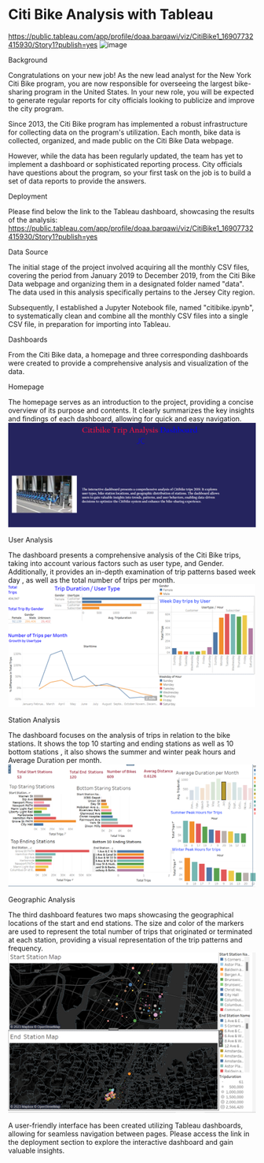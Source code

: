 # Citi Bike Analysis with Tableau
https://public.tableau.com/app/profile/doaa.barqawi/viz/CitiBike1_16907732415930/Story1?publish=yes
<img width="830" alt="image" src="https://github.com/doaabarq/CitiBike-/assets/126979650/551f9e7a-ea6c-4568-babc-c95a44bbff4e">

Background

Congratulations on your new job! As the new lead analyst for the New York Citi Bike program, you are now responsible for overseeing the largest bike-sharing program in the United States. In your new role, you will be expected to generate regular reports for city officials looking to publicize and improve the city program.

Since 2013, the Citi Bike program has implemented a robust infrastructure for collecting data on the program's utilization. Each month, bike data is collected, organized, and made public on the Citi Bike Data webpage.

However, while the data has been regularly updated, the team has yet to implement a dashboard or sophisticated reporting process. City officials have questions about the program, so your first task on the job is to build a set of data reports to provide the answers.

Deployment

Please find below the link to the Tableau dashboard, showcasing the results of the analysis:
https://public.tableau.com/app/profile/doaa.barqawi/viz/CitiBike1_16907732415930/Story1?publish=yes

Data Source


The initial stage of the project involved acquiring all the monthly CSV files, covering the period from January 2019 to December 2019, from the Citi Bike Data webpage and organizing them in a designated folder named "data". The data used in this analysis specifically pertains to the Jersey City region.

Subsequently, I established a Jupyter Notebook file, named "citibike.ipynb", to systematically clean and combine all the monthly CSV files into a single CSV file, in preparation for importing into Tableau.

Dashboards

From the Citi Bike data, a homepage and three corresponding dashboards were created to provide a comprehensive analysis and visualization of the data.

Homepage

The homepage serves as an introduction to the project, providing a concise overview of its purpose and contents. It clearly summarizes the key insights and findings of each dashboard, allowing for quick and easy navigation.
![Alt text](image.png)

User Analysis

The dashboard presents a comprehensive analysis of the Citi Bike trips, taking into account various factors such as user type, and Gender. Additionally, it provides an in-depth examination of trip patterns based week day , as well as the total number of trips per month.
![Alt text](image-1.png)

Station Analysis

The dashboard focuses on the analysis of trips in relation to the bike stations. It shows the top 10 starting and ending  stations as well as 10  bottom stations , it also shows the summer and winter peak hours and Average Duration per month.
![Alt text](image-2.png)

Geographic Analysis


The third dashboard features two maps showcasing the geographical locations of the start and end stations. The size and color of the markers are used to represent the total number of trips that originated or terminated at each station, providing a visual representation of the trip patterns and frequency.
![Alt text](image-3.png)

A user-friendly interface has been created utilizing Tableau dashboards, allowing for seamless navigation between pages. Please access the link in the deployment section to explore the interactive dashboard and gain valuable insights.
